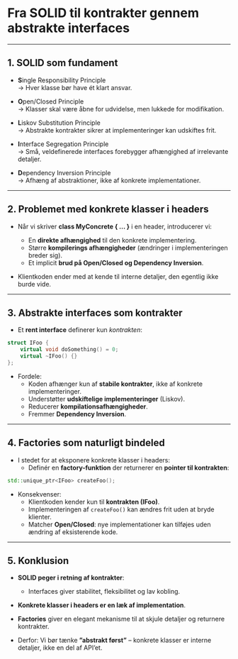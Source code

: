# Fra SOLID til kontrakter gennem abstrakte interfaces

---

## 1. SOLID som fundament
- **S**ingle Responsibility Principle  
  → Hver klasse bør have ét klart ansvar.

- **O**pen/Closed Principle  
  → Klasser skal være åbne for udvidelse, men lukkede for modifikation.

- **L**iskov Substitution Principle  
  → Abstrakte kontrakter sikrer at implementeringer kan udskiftes frit.

- **I**nterface Segregation Principle  
  → Små, veldefinerede interfaces forebygger afhængighed af irrelevante detaljer.

- **D**ependency Inversion Principle  
  → Afhæng af abstraktioner, ikke af konkrete implementationer.

---

## 2. Problemet med konkrete klasser i headers
- Når vi skriver **class MyConcrete { ... }** i en header, introducerer vi:  
  - En **direkte afhængighed** til den konkrete implementering.  
  - Større **kompilerings afhængigheder** (ændringer i implementeringen breder sig).  
  - Et implicit **brud på Open/Closed og Dependency Inversion**.

- Klientkoden ender med at kende til interne detaljer, den egentlig ikke burde vide.

---

## 3. Abstrakte interfaces som kontrakter
- Et **rent interface** definerer kun *kontrakten*:

```cpp
struct IFoo {
    virtual void doSomething() = 0;
    virtual ~IFoo() {}
};
```

- Fordele:  
  - Koden afhænger kun af **stabile kontrakter**, ikke af konkrete implementeringer.  
  - Understøtter **udskiftelige implementeringer** (Liskov).  
  - Reducerer **kompilationsafhængigheder**.  
  - Fremmer **Dependency Inversion**.

---

## 4. Factories som naturligt bindeled
- I stedet for at eksponere konkrete klasser i headers:  
  - Definér en **factory-funktion** der returnerer en **pointer til kontrakten**:

```cpp
std::unique_ptr<IFoo> createFoo();
```

- Konsekvenser:  
  - Klientkoden kender kun til **kontrakten (IFoo)**.  
  - Implementeringen af `createFoo()` kan ændres frit uden at bryde klienter.  
  - Matcher **Open/Closed**: nye implementationer kan tilføjes uden ændring af eksisterende kode.

---

## 5. Konklusion
- **SOLID peger i retning af kontrakter**:  
  - Interfaces giver stabilitet, fleksibilitet og lav kobling.

- **Konkrete klasser i headers er en læk af implementation**.

- **Factories** giver en elegant mekanisme til at skjule detaljer og returnere kontrakter.

- Derfor: Vi bør tænke **”abstrakt først”** – konkrete klasser er interne detaljer, ikke en del af API’et.

